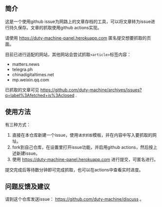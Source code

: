 ## 简介

这是一个使用github issue为网路上的文章存档的工具，可以将文章转为issue进行持久保存。文章的抓取使用github actions实现。

请使用 https://duty-machine-panel.herokuapp.com 匿名提交想要抓取的页面。

目前已进行适配的网站，其他网站会尝试抓取`<article>`标签内容：
* matters.news
* telegra.ph
* chinadigitaltimes.net
* mp.weixin.qq.com

已抓取的文章可见 https://github.com/duty-machine/archives/issues?q=label%3Afetched+is%3Aclosed .

## 使用方法
有三种方式：
1. 直接在本仓库新建一个issue，使用`请求抓取`模板，并在内容中写入要抓取的网址。
2. fork到自己仓库，在设置里打开issue功能，并启用github actions，然后按上述新建issue。
3. 使用 https://duty-machine-panel.herokuapp.com 进行提交，可匿名进行。

提交完成后等待数分钟即可完成抓取，也可以在actions中查看实时进度。

## 问题反馈及建议
请到这个仓库发送issue： https://github.com/duty-machine/discuss 。
